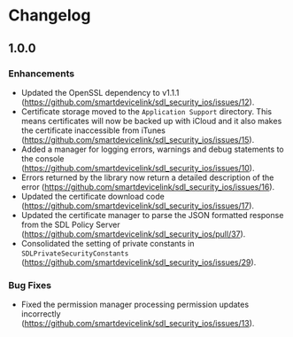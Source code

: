 # Changelog

## 1.0.0
### Enhancements
* Updated the OpenSSL dependency to v1.1.1 (https://github.com/smartdevicelink/sdl_security_ios/issues/12).
* Certificate storage moved to the `Application Support` directory. This means certificates will now be backed up with iCloud and it also makes the certificate inaccessible from iTunes (https://github.com/smartdevicelink/sdl_security_ios/issues/15). 
* Added a manager for logging errors, warnings and debug statements to the console (https://github.com/smartdevicelink/sdl_security_ios/issues/10).  
* Errors returned by the library now return a detailed description of the error (https://github.com/smartdevicelink/sdl_security_ios/issues/16).
* Updated the certificate download code (https://github.com/smartdevicelink/sdl_security_ios/issues/17). 
* Updated the certificate manager to parse the JSON formatted response from the SDL Policy Server (https://github.com/smartdevicelink/sdl_security_ios/pull/37).
* Consolidated the setting of private constants in `SDLPrivateSecurityConstants` (https://github.com/smartdevicelink/sdl_security_ios/issues/29).

### Bug Fixes
* Fixed the permission manager processing permission updates incorrectly (https://github.com/smartdevicelink/sdl_security_ios/issues/13).

